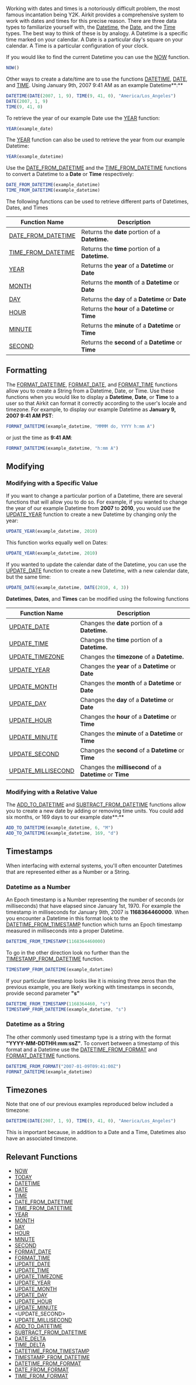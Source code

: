 Working with dates and times is a notoriously difficult problem, the most famous incantation being Y2K. Airkit provides a comprehensive system to work with dates and times for this precise reason. There are three data types to familiarize yourself with, the [Datetime](https://support.airkit.com/reference/the-datetime-variable-data-type), the [Date](https://support.airkit.com/reference/the-date-variable-data-type), and the [Time](https://support.airkit.com/reference/the-time-variable-data-type) types. The best way to think of these is by analogy. A Datetime is a specific time marked on your calendar. A Date is a particular day's square on your calendar. A Time is a particular configuration of your clock.


If you would like to find the current Datetime you can use the [NOW](https://support.airkit.com/reference/now) function.



```javascript Airscript
NOW()
```

Other ways to create a date/time are to use the functions [DATETIME](https://support.airkit.com/reference/datetime), [DATE](https://support.airkit.com/reference/date), and [TIME](https://support.airkit.com/reference/time). Using January 9th, 2007 9:41 AM as an example Datetime**:**



```javascript Airscript
DATETIME(DATE(2007, 1, 9), TIME(9, 41, 0), "America/Los_Angeles")  
DATE(2007, 1, 9)  
TIME(9, 41, 0)
```

To retrieve the year of our example Date use the [YEAR](https://support.airkit.com/reference/year) function:



```javascript Airscript
YEAR(example_date)
```

The [YEAR](https://support.airkit.com/reference/year) function can also be used to retrieve the year from our example Datetime:



```javascript Airscript
YEAR(example_datetime)
```

Use the [DATE_FROM_DATETIME](https://support.airkit.com/reference/date_from_datetime) and the [TIME_FROM_DATETIME](https://support.airkit.com/reference/time_from_datetime) functions to convert a Datetime to a **Date** or **Time** respectively:



```javascript Airscript
DATE_FROM_DATETIME(example_datetime)  
TIME_FROM_DATETIME(example_datetime)
```

The following functions can be used to retrieve different parts of Datetimes, Dates, and Times




| Function Name | Description |
| --- | --- |
| [DATE_FROM_DATETIME](https://support.airkit.com/reference/date_from_datetime) | Returns the **date** portion of a **Datetime.** |
| [TIME_FROM_DATETIME](https://support.airkit.com/reference/time_from_datetime) | Returns the **time** portion of a **Datetime.** |
| [YEAR](https://support.airkit.com/reference/year) | Returns the **year** of a **Datetime** or **Date** |
| [MONTH](https://support.airkit.com/reference/month) | Returns the **month** of a **Datetime** or **Date** |
| [DAY](https://support.airkit.com/reference/day) | Returns the **day** of a **Datetime** or **Date** |
| [HOUR](https://support.airkit.com/reference/hour) | Returns the **hour** of a **Datetime** or **Time** |
| [MINUTE](https://support.airkit.com/reference/minute) | Returns the **minute** of a **Datetime** or **Time** |
| [SECOND](https://support.airkit.com/reference/second) | Returns the **second** of a **Datetime** or **Time** |


Formatting
----------


The [FORMAT_DATETIME](https://support.airkit.com/reference/format_datetime), [FORMAT_DATE](https://support.airkit.com/reference/format_date), and [FORMAT_TIME](https://support.airkit.com/reference/format_time) functions allow you to create a String from a Datetime, Date, or Time. Use these functions when you would like to display a **Datetime**, **Date**, or **Time** to a user so that Airkit can format it correctly according to the user's locale and timezone. For example, to display our example Datetime as **January 9, 2007 9:41 AM PST**:



```javascript Airscript
FORMAT_DATETIME(example_datetime, "MMMM do, YYYY h:mm A")
```

or just the time as **9:41 AM**:



```javascript Airscript
FORMAT_DATETIME(example_datetime, "h:mm A")
```

Modifying
---------


### Modifying with a Specific Value


If you want to change a particular portion of a Datetime, there are several functions that will allow you to do so. For example, if you wanted to change the year of our example Datetime from **2007** to **2010**, you would use the [UPDATE_YEAR](https://support.airkit.com/reference/update_year) function to create a new Datetime by changing only the year:



```javascript Airscript
UPDATE_YEAR(example_datetime, 2010)
```

This function works equally well on Dates:



```javascript Airscript
UPDATE_YEAR(example_datetime, 2010)
```

If you wanted to update the calendar date of the Datetime, you can use the [UPDATE_DATE](https://support.airkit.com/reference/update_date) function to create a new Datetime, with a new calendar date, but the same time:



```javascript Airscript
UPDATE_DATE(example_datetime, DATE(2010, 4, 3))
```

**Datetimes**, **Dates**, and **Times** can be modified using the following functions




| Function Name | Description |
| --- | --- |
| [UPDATE_DATE](https://support.airkit.com/reference/update_date) | Changes the **date** portion of a **Datetime.** |
| [UPDATE_TIME](https://support.airkit.com/reference/update_time) | Changes the **time** portion of a **Datetime.** |
| [UPDATE_TIMEZONE](https://support.airkit.com/reference/update_timezone) | Changes the **timezone** of a **Datetime.** |
| [UPDATE_YEAR](https://support.airkit.com/reference/update_year) | Changes the **year** of a **Datetime** or **Date** |
| [UPDATE_MONTH](https://support.airkit.com/reference/update_month) | Changes the **month** of a **Datetime** or **Date** |
| [UPDATE_DAY](https://support.airkit.com/reference/update_day) | Changes the **day** of a **Datetime** or **Date** |
| [UPDATE_HOUR](https://support.airkit.com/reference/update_hour) | Changes the **hour** of a **Datetime** or **Time** |
| [UPDATE_MINUTE](https://support.airkit.com/reference/update_minute) | Changes the **minute** of a **Datetime** or **Time** |
| [UPDATE_SECOND](https://support.airkit.com/reference/update_second) | Changes the **second** of a **Datetime** or **Time** |
| [UPDATE_MILLISECOND](https://support.airkit.com/reference/update_millisecond) | Changes the **millisecond** of a **Datetime** or **Time** |


### Modifying with a Relative Value


The [ADD_TO_DATETIME](https://support.airkit.com/reference/add_to_datetime) and [SUBTRACT_FROM_DATETIME](https://support.airkit.com/reference/subtract_from_datetime) functions allow you to create a new date by adding or removing time units. You could add six months, or 169 days to our example date**:**



```javascript Airscript
ADD_TO_DATETIME(example_datetime, 6, "M")  
ADD_TO_DATETIME(example_datetime, 169, "d")
```

Timestamps
----------


When interfacing with external systems, you'll often encounter Datetimes that are represented either as a Number or a String.


### **Datetime as a Number**


An Epoch timestamp is a Number representing the number of seconds (or milliseconds) that have elapsed since January 1st, 1970. For example the timestamp in milliseconds for January 9ith, 2007 is **1168364460000**. When you encounter a Datetime in this format look to the [DATETIME_FROM_TIMESTAMP](https://support.airkit.com/reference/datetime_from_timestamp) function which turns an Epoch timestamp measured in milliseconds into a proper Datetime.



```javascript Airscript
DATETIME_FROM_TIMESTAMP(1168364460000)
```

To go in the other direction look no further than the [TIMESTAMP_FROM_DATETIME](https://support.airkit.com/reference/timestamp_from_datetime) function.



```javascript Airscript
TIMESTAMP_FROM_DATETIME(example_datetime)
```

If your particular timestamp looks like it is missing three zeros than the previous example, you are likely working with timestamps in seconds, provide second parameter **"s"**



```javascript Airscript
DATETIME_FROM_TIMESTAMP(1168364460, "s")  
TIMESTAMP_FROM_DATETIME(example_datetime, "s")
```

### **Datetime as a String**


The other commonly used timestamp type is a string with the format **"YYYY-MM-DDTHH:mm:ssZ"**. To convert between a timestamp of this format and a Datetime use the [DATETIME_FROM_FORMAT](https://support.airkit.com/reference/datetime_from_format) and [FORMAT_DATETIME](https://support.airkit.com/reference/format_datetime) functions.



```javascript Airscript
DATETIME_FROM_FORMAT("2007-01-09T09:41:00Z")  
FORMAT_DATETIME(example_datetime)
```

Timezones
---------


Note that one of our previous examples reproduced below included a timezone:



```javascript Airscript
DATETIME(DATE(2007, 1, 9), TIME(9, 41, 0), "America/Los_Angeles")
```

This is important because, in addition to a Date and a Time, Datetimes also have an associated timezone.


Relevant Functions
------------------


* [NOW](https://support.airkit.com/reference/now)
* [TODAY](https://support.airkit.com/reference/today)
* [DATETIME](https://support.airkit.com/reference/datetime)
* [DATE](https://support.airkit.com/reference/date)
* [TIME](https://support.airkit.com/reference/time)
* [DATE_FROM_DATETIME](https://support.airkit.com/reference/date_from_datetime)
* [TIME_FROM_DATETIME](https://support.airkit.com/reference/time_from_datetime)
* [YEAR](https://support.airkit.com/reference/year)
* [MONTH](https://support.airkit.com/reference/month)
* [DAY](https://support.airkit.com/reference/day)
* [HOUR](https://support.airkit.com/reference/hour)
* [MINUTE](https://support.airkit.com/reference/minute)
* [SECOND](https://support.airkit.com/reference/second)
* [FORMAT_DATE](https://support.airkit.com/reference/format_date)
* [FORMAT_TIME](https://support.airkit.com/reference/format_time)
* [UPDATE_DATE](https://support.airkit.com/reference/update_date)
* [UPDATE_TIME](https://support.airkit.com/reference/update_time)
* [UPDATE_TIMEZONE](https://support.airkit.com/reference/update_timezone)
* [UPDATE_YEAR](https://support.airkit.com/reference/update_year)
* [UPDATE_MONTH](https://support.airkit.com/reference/update_month)
* [UPDATE_DAY](https://support.airkit.com/reference/update_day)
* [UPDATE_HOUR](https://support.airkit.com/reference/update_hour)
* [UPDATE_MINUTE](https://support.airkit.com/reference/update_minute)
* <UPDATE_SECOND>
* [UPDATE_MILLISECOND](https://support.airkit.com/reference/update_millisecond)
* [ADD_TO_DATETIME](https://support.airkit.com/reference/add_to_datetime)
* [SUBTRACT_FROM_DATETIME](https://support.airkit.com/reference/subtract_from_datetime)
* [DATE_DELTA](https://support.airkit.com/reference/date_delta)
* [TIME_DELTA](https://support.airkit.com/reference/time_delta)
* [DATETIME_FROM_TIMESTAMP](https://support.airkit.com/reference/datetime_from_timestamp)
* [TIMESTAMP_FROM_DATETIME](https://support.airkit.com/reference/timestamp_from_datetime)
* [DATETIME_FROM_FORMAT](https://support.airkit.com/reference/datetime_from_format)
* [DATE_FROM_FORMAT](https://support.airkit.com/reference/date_from_format)
* [TIME_FROM_FORMAT](https://support.airkit.com/reference/time_from_format)